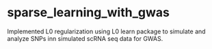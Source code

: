 # sparse_learning_with_gwas
Implemented L0 regularization using L0 learn package to simulate and analyze SNPs inn simulated scRNA seq data for GWAS.
